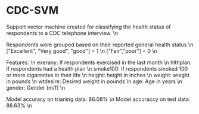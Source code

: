 # CDC-SVM
Support vector machine created for classifying the health status of respondents to a CDC telephone interview. \n

Respondents were grouped based on their reported general health status \n
  ["Excellent", "Very good", "good"] = 1 \n
  ["Fair","poor"] = 0 \n

Features: \n
  exerany: If respondents exercised in the last month \n
  hlthplan: If respondents had a health plan \n
  smoke100: If respondents smoked 100 or more cigarrettes in their life \n
  height: height in inches \n
  weight: wieght in pounds \n
  wtdesire: Desired weight in pounds \n
  age: Age in years \n
  gender: Gender (m/f) \n
  
  Model accuracy on trianing data: 86.08% \n
  Model accuraccy on test data: 86.63% \n
